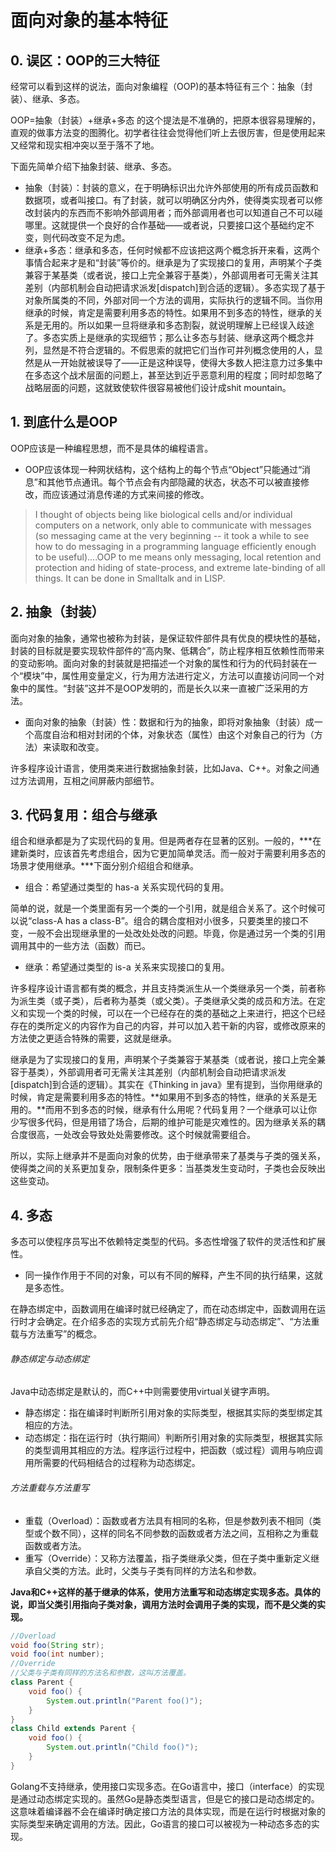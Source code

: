 ﻿# 面向对象的基本特征

## 0. 误区：OOP的三大特征

经常可以看到这样的说法，面向对象编程（OOP)的基本特征有三个：抽象（封装）、继承、多态。

OOP=抽象（封装）+继承+多态 的这个提法是不准确的，把原本很容易理解的，直观的做事方法变的图腾化。初学者往往会觉得他们听上去很厉害，但是使用起来又经常和现实相冲突以至于落不了地。

下面先简单介绍下抽象封装、继承、多态。

* 抽象（封装）：封装的意义，在于明确标识出允许外部使用的所有成员函数和数据项，或者叫接口。有了封装，就可以明确区分内外，使得类实现者可以修改封装内的东西而不影响外部调用者；而外部调用者也可以知道自己不可以碰哪里。这就提供一个良好的合作基础——或者说，只要接口这个基础约定不变，则代码改变不足为虑。
* 继承+多态：继承和多态，任何时候都不应该把这两个概念拆开来看，这两个事情合起来才是和“封装”等价的。继承是为了实现接口的复用，声明某个子类兼容于某基类（或者说，接口上完全兼容于基类），外部调用者可无需关注其差别（内部机制会自动把请求派发[dispatch]到合适的逻辑）。多态实现了基于对象所属类的不同，外部对同一个方法的调用，实际执行的逻辑不同。当你用继承的时候，肯定是需要利用多态的特性。如果用不到多态的特性，继承的关系是无用的。所以如果一旦将继承和多态割裂，就说明理解上已经误入歧途了。多态实质上是继承的实现细节；那么让多态与封装、继承这两个概念并列，显然是不符合逻辑的。不假思索的就把它们当作可并列概念使用的人，显然是从一开始就被误导了——正是这种误导，使得大多数人把注意力过多集中在多态这个战术层面的问题上，甚至达到近乎恶意利用的程度；同时却忽略了战略层面的问题，这就致使软件很容易被他们设计成shit mountain。

## 1. 到底什么是OOP

OOP应该是一种编程思想，而不是具体的编程语言。

* OOP应该体现一种网状结构，这个结构上的每个节点“Object”只能通过“消息”和其他节点通讯。每个节点会有内部隐藏的状态，状态不可以被直接修改，而应该通过消息传递的方式来间接的修改。

> I thought of objects being like biological cells and/or individual computers on a network, only able to communicate with messages (so messaging came at the very beginning -- it took a while to see how to do messaging in a programming language efficiently enough to be useful)....OOP to me means only messaging, local retention and protection and hiding of state-process, and extreme late-binding of all things. It can be done in Smalltalk and in LISP.

## 2. 抽象（封装）

面向对象的抽象，通常也被称为封装，是保证软件部件具有优良的模块性的基础，封装的目标就是要实现软件部件的“高内聚、低耦合”，防止程序相互依赖性而带来的变动影响。面向对象的封装就是把描述一个对象的属性和行为的代码封装在一个“模块”中，属性用变量定义，行为用方法进行定义，方法可以直接访问同一个对象中的属性。“封装”这并不是OOP发明的，而是长久以来一直被广泛采用的方法。

* 面向对象的抽象（封装）性：数据和行为的抽象，即将对象抽象（封装）成一个高度自治和相对封闭的个体，对象状态（属性）由这个对象自己的行为（方法）来读取和改变。

许多程序设计语言，使用类来进行数据抽象封装，比如Java、C++。对象之间通过方法调用，互相之间屏蔽内部细节。

## 3. 代码复用：组合与继承

组合和继承都是为了实现代码的复用。但是两者存在显著的区别。一般的，***在建新类时，应该首先考虑组合，因为它更加简单灵活。而一般对于需要利用多态的场景才使用继承。***下面分别介绍组合和继承。

* 组合：希望通过类型的 has-a 关系实现代码的复用。

简单的说，就是一个类里面有另一个类的一个引用，就是组合关系了。这个时候可以说“class-A has a class-B”。组合的耦合度相对小很多，只要类里的接口不变，一般不会出现继承里的一处改处处改的问题。毕竟，你是通过另一个类的引用调用其中的一些方法（函数）而已。

* 继承：希望通过类型的 is-a 关系来实现接口的复用。

许多程序设计语言都有类的概念，并且支持类派生从一个类继承另一个类，前者称为派生类（或子类），后者称为基类（或父类）。子类继承父类的成员和方法。在定义和实现一个类的时候，可以在一个已经存在的类的基础之上来进行，把这个已经存在的类所定义的内容作为自己的内容，并可以加入若干新的内容，或修改原来的方法使之更适合特殊的需要，这就是继承。

继承是为了实现接口的复用，声明某个子类兼容于某基类（或者说，接口上完全兼容于基类），外部调用者可无需关注其差别（内部机制会自动把请求派发[dispatch]到合适的逻辑）。其实在《Thinking in java》里有提到，当你用继承的时候，肯定是需要利用多态的特性。**如果用不到多态的特性，继承的关系是无用的。**而用不到多态的时候，继承有什么用呢？代码复用？一个继承可以让你少写很多代码，但是用错了场合，后期的维护可能是灾难性的。因为继承关系的耦合度很高，一处改会导致处处需要修改。这个时候就需要组合。

所以，实际上继承并不是面向对象的优势，由于继承带来了基类与子类的强关系，使得类之间的关系更加复杂，限制条件更多：当基类发生变动时，子类也会反映出这些变动。

## 4. 多态

多态可以使程序员写出不依赖特定类型的代码。多态性增强了软件的灵活性和扩展性。

* 同一操作作用于不同的对象，可以有不同的解释，产生不同的执行结果，这就是多态性。

在静态绑定中，函数调用在编译时就已经确定了，而在动态绑定中，函数调用在运行时才会确定。在介绍多态的实现方式前先介绍“静态绑定与动态绑定”、“方法重载与方法重写”的概念。

###### 静态绑定与动态绑定

Java中动态绑定是默认的，而C++中则需要使用virtual关键字声明。

* 静态绑定：指在编译时判断所引用对象的实际类型，根据其实际的类型绑定其相应的方法。
* 动态绑定：指在运行时（执行期间）判断所引用对象的实际类型，根据其实际的类型调用其相应的方法。程序运行过程中，把函数（或过程）调用与响应调用所需要的代码相结合的过程称为动态绑定。

###### 方法重载与方法重写

* 重载（Overload）：函数或者方法具有相同的名称，但是参数列表不相同（类型或个数不同），这样的同名不同参数的函数或者方法之间，互相称之为重载函数或者方法。
* 重写（Override）：又称方法覆盖，指子类继承父类，但在子类中重新定义继承自父类的方法。此时，父类与子类有同样的方法名和参数。

**Java和C++这样的基于继承的体系，使用方法重写和动态绑定实现多态。具体的说，即当父类引用指向子类对象，调用方法时会调用子类的实现，而不是父类的实现。**

```Java
//Overload
void foo(String str);
void foo(int number);
//Override
//父类与子类有同样的方法名和参数，这叫方法覆盖。
class Parent {
    void foo() {
        System.out.println("Parent foo()");
    }
}
class Child extends Parent {
    void foo() {
        System.out.println("Child foo()");
    }
}
```

Golang不支持继承，使用接口实现多态。在Go语言中，接口（interface）的实现是通过动态绑定实现的。虽然Go是静态类型语言，但是它的接口是动态绑定的。这意味着编译器不会在编译时确定接口方法的具体实现，而是在运行时根据对象的实际类型来确定调用的方法。因此，Go语言的接口可以被视为一种动态多态的实现。
